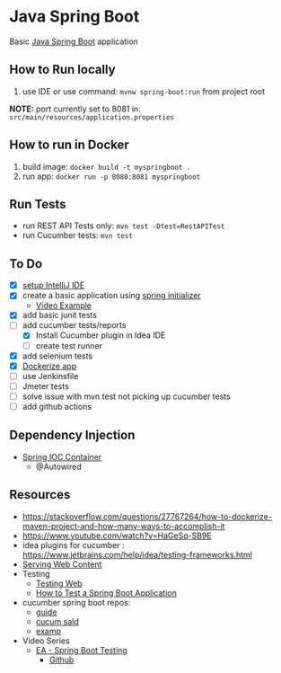 # Java Spring Boot

Basic [Java Spring Boot](https://spring.io/projects/spring-boot) application

## How to Run locally

1. use IDE or use command: ```mvnw spring-boot:run``` from project root

**NOTE:** port currently set to 8081 in: ```src/main/resources/application.properties```

## How to run in Docker
1. build image: ```docker build -t myspringboot .```
2. run app: ```docker run -p 8080:8081 myspringboot```

## Run Tests

- run REST API Tests only: ```mvn test -Dtest=RestAPITest```
- run Cucumber tests: ```mvn test```
## To Do

- [x] [setup IntelliJ IDE](https://www.youtube.com/watch?v=H_XxH66lm3U&t=84s)
- [x] create a basic application using [spring initializer](https://start.spring.io/)
  - [Video Example](https://www.youtube.com/watch?v=df7Dso9q700&t=565s)
- [x] add basic junit tests
- [ ] add cucumber tests/reports
  - [x] Install Cucumber plugin in Idea IDE
  - [ ] create test runner
- [x] add selenium tests
- [x] [Dockerize app](https://spring.io/guides/gs/spring-boot-docker/)
- [ ] use Jenkinsfile
- [ ] Jmeter tests
- [ ] solve issue with mvn test not picking up cucumber tests
- [ ] add github actions
## Dependency Injection
- [Spring IOC Container](https://docs.spring.io/spring-framework/docs/3.1.x/spring-framework-reference/html/beans.html)
  - @Autowired

## Resources

- https://stackoverflow.com/questions/27767264/how-to-dockerize-maven-project-and-how-many-ways-to-accomplish-it
- https://www.youtube.com/watch?v=HaGeSq-SB9E
- idea plugins for cucumber : https://www.jetbrains.com/help/idea/testing-frameworks.html
- [Serving Web Content](https://spring.io/guides/gs/serving-web-content/)
- Testing
  - [Testing Web](https://spring.io/guides/gs/testing-web/)
  - [How to Test a Spring Boot Application](https://stackabuse.com/how-to-test-a-spring-boot-application/)
- cucumber spring boot repos:
  - [guide](https://medium.com/@kanhu.aum/spring-boot-cucumber-bdd-c077666c9c68)
  - [cucum sald](https://github.com/danieldestro/cucumber-salad)
  - [examp](https://github.com/cucumber/cucumber-jvm/tree/main/examples/java-calculator-testng)
- Video Series
  - [EA - Spring Boot Testing ](https://www.youtube.com/watch?v=cG6ZLiRxn1M&list=PL6tu16kXT9PrDr6kMGQ-CgnvCsFxrq1eS)
    - [Github](https://github.com/executeautomation/SpringBootSelenium)